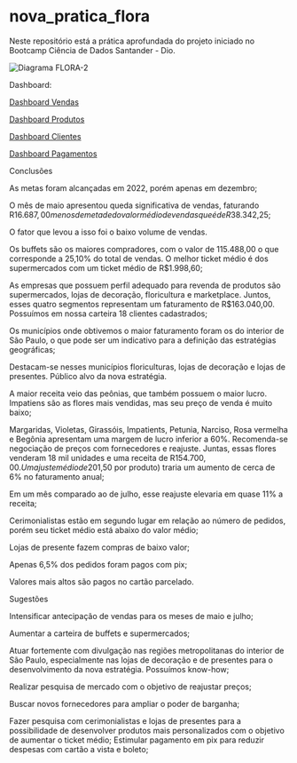 # nova_pratica_flora

Neste repositório está a prática aprofundada do projeto iniciado no Bootcamp Ciência de Dados Santander - Dio.




![Diagrama FLORA-2](https://github.com/anibaltanganelli/Flora/assets/108743062/f31636b5-c6ee-400c-998c-42cd8b65b74e)


Dashboard:

[Dashboard Vendas](https://github.com/anibaltanganelli/Flora/blob/main/vendas.png)

[Dashboard Produtos](https://github.com/anibaltanganelli/Flora/blob/main/Produtos.png)

[Dashboard Clientes](https://github.com/anibaltanganelli/Flora/blob/main/Clientes.png)

[Dashboard Pagamentos](https://github.com/anibaltanganelli/Flora/blob/main/Pagamentos.png)



Conclusões


As metas foram alcançadas em 2022, porém apenas em dezembro;

O mês de maio apresentou queda significativa de vendas, faturando R$16.687,00 menos de metade do valor médio de vendas que é de R$38.342,25; 

O fator que levou a isso foi o baixo volume de vendas.

Os buffets são os maiores compradores, com o valor de 115.488,00 o que corresponde a 25,10% do total de vendas. O melhor ticket médio é dos supermercados com um ticket médio de R$1.998,60;

As empresas que possuem perfil adequado para revenda de produtos são supermercados, lojas de decoração, floricultura e marketplace. Juntos, esses quatro segmentos representam um faturamento de R$163.040,00. Possuímos em nossa carteira 18 clientes cadastrados;

Os municípios onde obtivemos o maior faturamento foram os do interior de São Paulo, o que pode ser um indicativo para a definição das estratégias geográficas;

Destacam-se nesses municípios floriculturas, lojas de decoração e lojas de presentes. Público alvo da nova estratégia.

A maior receita veio das peônias, que também possuem o maior lucro. Impatiens são as flores mais vendidas, mas seu preço de venda é muito baixo;

Margaridas, Violetas, Girassóis, Impatients, Petunia, Narciso, Rosa vermelha e Begônia apresentam uma margem de lucro inferior a 60%. Recomenda-se negociação de preços com fornecedores e reajuste. Juntas, essas flores venderam 18 mil unidades e uma receita de R$154.700,00. Um ajuste médio de 20% (cerca de R$1,50 por produto) traria um aumento de cerca de 6% no faturamento anual;

Em um mês comparado ao de julho, esse reajuste elevaria em quase 11% a receita;

Cerimonialistas estão em segundo lugar em relação ao número de pedidos, porém seu ticket médio está abaixo do valor médio;

Lojas de presente fazem compras de baixo valor;

Apenas 6,5% dos pedidos foram pagos com pix;

Valores mais altos são pagos no cartão parcelado.


Sugestões


Intensificar antecipação de vendas para os meses de maio e julho;

Aumentar a carteira de buffets e supermercados;

Atuar fortemente com divulgação nas regiões metropolitanas do interior de São Paulo, especialmente nas lojas de decoração e de presentes para o desenvolvimento da nova estratégia. Possuímos know-how; 

Realizar pesquisa de mercado com o objetivo de reajustar preços;

Buscar novos fornecedores para ampliar o poder de barganha;

Fazer pesquisa com cerimonialistas e lojas de presentes para a possibilidade de desenvolver produtos mais personalizados com o objetivo de aumentar o ticket médio;
Estimular pagamento em pix para reduzir despesas com cartão a vista e boleto;
